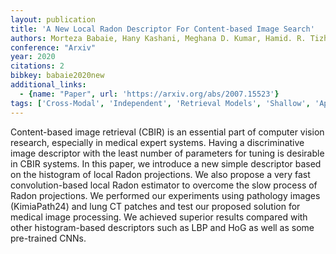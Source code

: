 ```yaml
---
layout: publication
title: 'A New Local Radon Descriptor For Content-based Image Search'
authors: Morteza Babaie, Hany Kashani, Meghana D. Kumar, Hamid. R. Tizhoosh
conference: "Arxiv"
year: 2020
citations: 2
bibkey: babaie2020new
additional_links:
  - {name: "Paper", url: 'https://arxiv.org/abs/2007.15523'}
tags: ['Cross-Modal', 'Independent', 'Retrieval Models', 'Shallow', 'Applications']
---
```

Content-based image retrieval (CBIR) is an essential part of computer vision
research, especially in medical expert systems. Having a discriminative image
descriptor with the least number of parameters for tuning is desirable in CBIR
systems. In this paper, we introduce a new simple descriptor based on the
histogram of local Radon projections. We also propose a very fast
convolution-based local Radon estimator to overcome the slow process of Radon
projections. We performed our experiments using pathology images (KimiaPath24)
and lung CT patches and test our proposed solution for medical image
processing. We achieved superior results compared with other histogram-based
descriptors such as LBP and HoG as well as some pre-trained CNNs.

